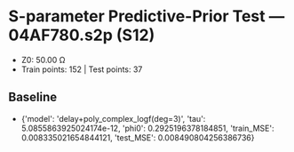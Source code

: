 # S-parameter Predictive-Prior Test — 04AF780.s2p (S12)
- Z0: 50.00 Ω
- Train points: 152  |  Test points: 37

## Baseline
- {'model': 'delay+poly_complex_logf(deg=3)', 'tau': 5.0855863925024174e-12, 'phi0': 0.2925196378184851, 'train_MSE': 0.008335021654844121, 'test_MSE': 0.008490804256386736}